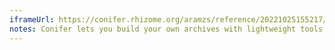 ```yaml
---
iframeUrl: https://conifer.rhizome.org/aramzs/reference/20221025155217/https://www.bloomberg.com/features/2022-the-crypto-story/?leadSource=uverify%20wall
notes: Conifer lets you build your own archives with lightweight tools, store them, and share them.
---
```

